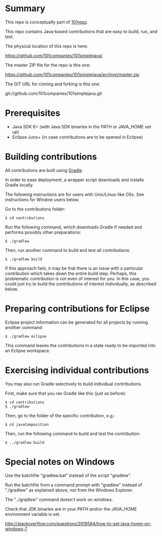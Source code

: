 # Summary

This repo is conceptually part of [101repo](http://101companies.org/wiki/101companies:Repository).

This repo contains Java-based contributions that are easy to build, run, and test.

The physical location of this repo is here:

https://github.com/101companies/101simplejava/

The master ZIP file for the repo is this one:

https://github.com/101companies/101simplejava/archive/master.zip

The GIT URL for cloning and forking is this one:

git://github.com/101companies/101simplejava.git

# Prerequisites

* Java SDK 6+ (with Java SDK binaries in the PATH or JAVA_HOME set up)
* Eclipse Juno+ (in case contributions are to be opened in Eclipse)

# Building contributions

All contributions are built using [Gradle](www.gradle.org).

In order to ease deployment, a wrapper script downloads and installs Gradle locally.

The following instructions are for users with Unix/Linux-like OSs. See instructions for Window users below. 

Go to the contributions folder:

    $ cd contributions

Run the following command, which downloads Gradle if needed and performs possibly other preparations:

    $ ./gradlew

Then, run another command to build and test all contributions:

    $ ./gradlew build

If this approach fails, it may be that there is an issue with a particular contribution which takes down the entire build step. Perhaps, this problematic contribution is not even of interest for you. In this case, you could just try to build the contributions of interest individually, as described below.
    
# Preparing contributions for Eclipse

Eclipse project information can be generated for all projects by running another command:

    $ ./gradlew eclipse

This command leaves the contributions in a state ready to be imported into an Eclipse workspace.

# Exercising individual contributions

You may also run Gradle selectively to build individual contributions.

First, make sure that you ran Gradle like this (just as before):

    $ cd contributions
    $ ./gradlew

Then, go to the folder of the specific contribution, e.g.:

    $ cd javaComposition

Then, run the following command to build and test the contribution:

    $ ../gradlew build

# Special notes on Windows

Use the batchfile "gradlew.bat" instead of the script "gradlew".

Run the batchfile from a command prompt with "gradlew" instead of "./gradlew" as explained above, not from the Windows Explorer.

The "../gradlew" command doesn't work on windows.

Check that JDK binaries are in your PATH and/or the JAVA_HOME environment variable is set.

http://stackoverflow.com/questions/2619584/how-to-set-java-home-on-windows-7
